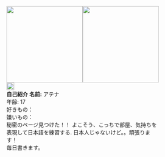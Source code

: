 <html>
<head>
<meta name="viewport" content="width=device-width, initial-scale=1">
   <style> 
	       body {
        background-image: url("https://i.pinimg.com/564x/ee/96/06/ee9606c1e661990cad30cc13e5b1316b.jpg");
        background-attachment: fixed;
         background-position: bottom;
       }
* {
  box-sizing: border-box;
}

/* Create two equal columns that floats next to each other */
.column {
  float: left;
  width: 50%;
  padding: 10px;
  height: 500px; /* Should be removed. Only for demonstration */
  background-color: #ffffff;
}

/* Clear floats after the columns */
.row:after {
  content: "";
  display: table;
  clear: both;
}
</style>
</head>
<body>
	<div class="row">
  <div class="column"><img src="https://pbs.twimg.com/media/E05wpHqXoAINF2_?format=jpg&name=medium" height="200"><img src="https://i.pinimg.com/564x/a7/34/b6/a734b651eb5051258083b939dd1f9d37.jpg" height="200"><br><img src="https://revstar.carrd.co/assets/images/gallery04/bee68068.png?v=81856bea" height="20"><br> <b>自己紹介</b>
	  <b>名前:</b> アテナ <br>
	  年齢: 17 <br>
	  好きもの：<br>
	  嫌いもの：<br>
		</div>
  <div class="column">秘密のページ見つけた！！ よこそう、こっちで部屋、気持ちを表現して日本語を練習する. 日本人じゃないけど。。頑張ります！<br>
	  毎日書きます。
</div>


